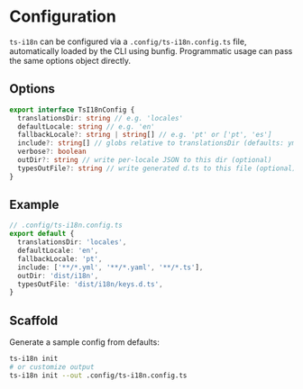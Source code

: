 # Configuration

`ts-i18n` can be configured via a `.config/ts-i18n.config.ts` file, automatically loaded by the CLI using bunfig. Programmatic usage can pass the same options object directly.

## Options

```ts
export interface TsI18nConfig {
  translationsDir: string // e.g. 'locales'
  defaultLocale: string // e.g. 'en'
  fallbackLocale?: string | string[] // e.g. 'pt' or ['pt', 'es']
  include?: string[] // globs relative to translationsDir (defaults: yml|yaml|ts|js)
  verbose?: boolean
  outDir?: string // write per-locale JSON to this dir (optional)
  typesOutFile?: string // write generated d.ts to this file (optional)
}
```

## Example

```ts
// .config/ts-i18n.config.ts
export default {
  translationsDir: 'locales',
  defaultLocale: 'en',
  fallbackLocale: 'pt',
  include: ['**/*.yml', '**/*.yaml', '**/*.ts'],
  outDir: 'dist/i18n',
  typesOutFile: 'dist/i18n/keys.d.ts',
}
```

## Scaffold

Generate a sample config from defaults:

```bash
ts-i18n init
# or customize output
ts-i18n init --out .config/ts-i18n.config.ts
```
